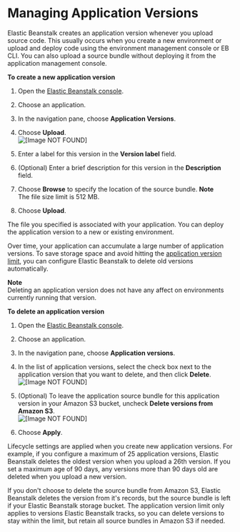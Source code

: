 # Managing Application Versions<a name="applications-versions"></a>

Elastic Beanstalk creates an application version whenever you upload source code\. This usually occurs when you create a new environment or upload and deploy code using the environment management console or EB CLI\. You can also upload a source bundle without deploying it from the application management console\.

**To create a new application version**

1. Open the [Elastic Beanstalk console](https://console.aws.amazon.com/elasticbeanstalk)\.

1. Choose an application\.

1. In the navigation pane, choose **Application Versions**\.

1. Choose **Upload**\.  
![\[Image NOT FOUND\]](http://docs.aws.amazon.com/elasticbeanstalk/latest/dg/images/applications-version-upload.png)

1. Enter a label for this version in the **Version label** field\.

1. \(Optional\) Enter a brief description for this version in the **Description** field\.

1. Choose **Browse** to specify the location of the source bundle\.
**Note**  
The file size limit is 512 MB\.

1. Choose **Upload**\.

The file you specified is associated with your application\. You can deploy the application version to a new or existing environment\.

Over time, your application can accumulate a large number of application versions\. To save storage space and avoid hitting the [application version limit](http://docs.aws.amazon.com/general/latest/gr/aws_service_limits.html#limits_elastic_beanstalk), you can configure Elastic Beanstalk to delete old versions automatically\.

**Note**  
Deleting an application version does not have any affect on environments currently running that version\.

**To delete an application version**

1. Open the [Elastic Beanstalk console](https://console.aws.amazon.com/elasticbeanstalk)\.

1. Choose an application\.

1. In the navigation pane, choose **Application versions**\.

1. In the list of application versions, select the check box next to the application version that you want to delete, and then click **Delete**\.  
![\[Image NOT FOUND\]](http://docs.aws.amazon.com/elasticbeanstalk/latest/dg/images/applications-version-delete.png)

1. \(Optional\) To leave the application source bundle for this application version in your Amazon S3 bucket, uncheck **Delete versions from Amazon S3**\.  
![\[Image NOT FOUND\]](http://docs.aws.amazon.com/elasticbeanstalk/latest/dg/images/applications-version-delete-s3.png)

1. Choose **Apply**\.

Lifecycle settings are applied when you create new application versions\. For example, if you configure a maximum of 25 application versions, Elastic Beanstalk deletes the oldest version when you upload a 26th version\. If you set a maximum age of 90 days, any versions more than 90 days old are deleted when you upload a new version\.

If you don't choose to delete the source bundle from Amazon S3, Elastic Beanstalk deletes the version from it's records, but the source bundle is left if your Elastic Beanstalk storage bucket\. The application version limit only applies to versions Elastic Beanstalk tracks, so you can delete versions to stay within the limit, but retain all source bundles in Amazon S3 if needed\.